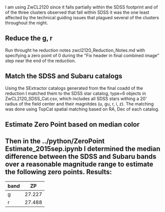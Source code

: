 I am using ZwCL2120 since it falls partially within the SDSS footprint and of
of the three clusters observed that fall within SDSS it was the one least
affected by the technical guiding issues that plagued several of the clusters
throughout the night.

## Reduce the g, r
Run throught he reduction notes zwcl2120_Reduction_Notes.md with specifying a
zero point of 0 during the "Fix header in final combined image" step near the
end of the reduction.

## Match the SDSS and Subaru catalogs

Using the SExtractor catalogs generated from the final coadd of the reduction I
matched them to the SDSS star catalog, type=6 objects in ZwCL2120_SDSS_Cat.csv,
which includes all SDSS stars withing a 20' radius of the field center and their
magnitdes (u, gu, r, i, z). The matching was done using TopCat spatial matching
based on RA, Dec of each catalog.
## Estimate Zero Point based on median color

Then in the ../python/ZeroPoint Estimate_2015sep.ipynb I determined the median
difference between the SDSS and Subaru bands over a reasonable magnitude range
to estimate the following zero points.
Results:
---------

band |  ZP
-----|------
g    | 27.227
r    | 27.488
